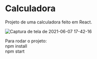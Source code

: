# Calculadora 


Projeto de uma calculadora feito em React. 

![Captura de tela de 2021-06-07 17-42-16](https://user-images.githubusercontent.com/55569350/121086446-89d13b00-c7b9-11eb-9537-df22b81c1f8b.png)


<p>
  Para rodar o projeto: <br />
  npm install <br />
  npm start
</p>
